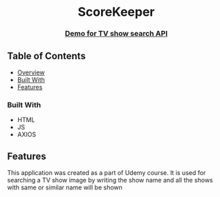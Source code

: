 <h1 align="center">ScoreKeeper</h1>

<div align="center">
  <h3>
    <a href="https://{your-demo-link.your-domain}">
      Demo for TV show search API
    </a>
  </h3>
</div>

## Table of Contents

- [Overview](#overview)
- [Built With](#built-with)
- [Features](#features)

### Built With

- HTML
- JS
- AXIOS

## Features

This application was created as a part of Udemy course. It is used for searching a TV show image by writing the show name and all the shows with same or similar name will be shown
